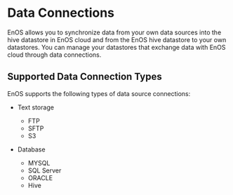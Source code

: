 # Data Connections

EnOS allows you to synchronize data from your own data sources into the hive datastore in EnOS cloud and from the EnOS hive datastore to your own datastores. You can manage your datastores that exchange data with EnOS cloud through data connections.

## Supported Data Connection Types

EnOS supports the following types of data source connections:

- Text storage
  - FTP
  - SFTP
  - S3

- Database
  - MYSQL
  - SQL Server
  - ORACLE
  - Hive


